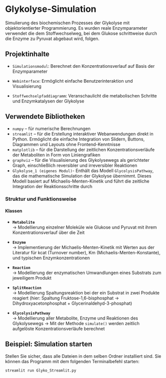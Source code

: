 # Glykolyse-Simulation

Simulierung des biochemischen Prozesses der Glykolyse mit objektorientierter Programmierung. Es wurden reale Enzymparameter verwendet die dem Stoffwechselweg, bei dem Glukose schrittweise durch die Enzyme zu Pyruvat abgebaut wird, folgen.

## Projektinhalte

- `Simulationsmodul`: Berechnet den Konzentrationsverlauf auf Basis der Enzymparameter

- `Webinterface`: Ermöglicht einfache Benutzerinteraktion und Visualisierung

- `Stoffwechselpfaddiagramm`: Veranschaulicht die metabolischen Schritte und Enzymkatalysen der Glykolyse


## Verwendete Bibliotheken
- `numpy` – für numerische Berechnungen  
- `streamlit` – für die Erstellung interaktiver Webanwendungen direkt in Python. Ermöglicht die einfache Integration von Slidern, Buttons, Diagrammen und Layouts ohne Frontend-Kenntnisse
- `matplotlib` – für die Darstellung der zeitlichen Konzentrationsverläufe der Metaboliten in Form von Liniengrafiken
- `graphviz` – für die Visualisierung des Glykolysewegs als gerichteter Graph, einschließlich reversibler und irreversibler Reaktionen
- `Glykolyse_1 (eigenes Modul)`- Enthält das Modell `GlycolysisPathway`, das die mathematische Simulation der Glykolyse übernimmt. Dieses Modell basiert auf Michaelis-Menten-Kinetik und führt die zeitliche Integration der Reaktionsschritte durch
### Struktur und Funktionsweise

#### Klassen

- **`Metabolite`**  
  → Modellierung einzelner Moleküle wie Glukose und Pyruvat mit ihrem Konzentrationsverlauf über die Zeit

- **`Enzyme`**  
  → Implementierung der Michaelis-Menten-Kinetik mit Werten aus der Literatur für kcat (Turnover number), Km (Michaelis-Menten-Konstante), und typischen Enzymkonzentrationen

- **`Reaction`**  
  → Modellierung der enzymatischen Umwandlungen eines Substrats zum jeweiligem Produkt

- **`SplitReaction`**  
  → Modellierung Spaltungsreaktion bei der ein Substrat in zwei Produkte reagiert (hier: Spaltung Fruktose-1,6-bisphosphat → Dihydroxyacetonphosphat + Glycerinaldehyd-3-phosphat) 

- **`GlycolysisPathway`**  
  → Modellierung aller Metabolite, Enzyme und Reaktionen des Glykolysewegs
  → Mit der Methode `simulate()` werden zeitlich aufgelöste Konzentrationsverläufe berechnet


## Beispiel: Simulation starten

Stellen Sie sicher, dass alle Dateien in dem selben Ordner installiert sind. Sie können das Programm mit dem folgenden Terminalbefehl starten:

```python
streamlit run Glyko_Streamlit.py